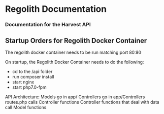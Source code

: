 # Regolith Documentation
### Documentation for the Harvest API

## Startup Orders for Regolith Docker Container
The regolith docker container needs to be run matching port 80:80

On startup, the Regolith Docker Container needs to do the following:
- cd to the /api folder
- run composer install
- start nginx
- start php7.0-fpm


API Architecture:
Models go in app/
Controllers go in app/Controllers
routes.php calls Controller functions
Controller functions that deal with data call Model functions
